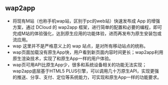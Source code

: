 ## wap2app

- 将现有M站（也称手机wap站，区别于pc的web站）快速发布成 App 的增强方案，通过 DCloud 的 wap2app 框架，进行简单的配置和必要的编程，即可完成M站的体验强化，达到原生应用的功能体验，进而再发布为原生安装包或流应用。
- wap 这里并不是严格意义上的 wap 站点，是对所有移动站点的统称。
- wap页面加载没有原生App快，用户看到新页面内容时间更长；wap2app利用原生渲染技术，实现了和原生App一样的用户体验。
- wap页可用API比原生App少，很多和系统设备相关的功能无法实现；wap2app底层基于HTML5 PLUS引擎，可以调用几十万原生API，实现更强的推送、分享、支付、定位等系统能力，可实现和原生App一样的功能要求。